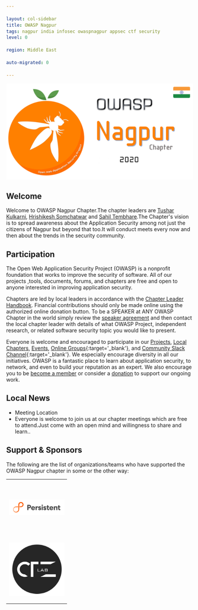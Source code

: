 ```yaml
---

layout: col-sidebar
title: OWASP Nagpur
tags: nagpur india infosec owaspnagpur appsec ctf security
level: 0

region: Middle East

auto-migrated: 0

---
```


<a href="https://groups.google.com/a/owasp.org/forum/embed/?place=forum/nagpur-chapter"><img src="assets/images/OWASP_Nagpur_BannerF.png" alt="OWASPN Nagpur"/></a>



## Welcome
Welcome to OWASP Nagpur Chapter.The chapter leaders are <a href="mailto:tushar.kulkarni@owasp.org">Tushar Kulkarni</a>, <a href="mailto:hrishikesh.somchatwar@owasp.org">Hrishikesh Somchatwar</a> and <a href="mailto:sahil.tembhare@owasp.org">Sahil Tembhare</a>.The Chapter's vision is to spread awareness about the Application Security among not just the citizens of Nagpur but beyond that too.It will conduct meets every now and then about the trends in the security community.

## Participation
The Open Web Application Security Project (OWASP) is a nonprofit foundation that works to improve the security of software. All of our projects ,tools, documents, forums, and chapters are free and open to anyone interested in improving application security. 

Chapters are led by local leaders in accordance with the [Chapter Leader Handbook](/www-policy/rules-of-procedure/chapter-handbook). Financial contributions should only be made online using the authorized online donation button. To be a SPEAKER at ANY OWASP Chapter in the world simply review the [speaker agreement](/www-policy/speaker-agreement) and then contact the local chapter leader with details of what OWASP Project, independent research, or related software security topic you would like to present.

Everyone is welcome and encouraged to participate in our [Projects](/projects), [Local Chapters](/chapters), [Events](/events), [Online Groups](https://groups.google.com/a/owasp.com/){:target='_blank'}, and [Community Slack Channel](https://owasp.slack.com/){:target='_blank'}. We especially encourage diversity in all our initiatives. OWASP is a fantastic place to learn about application security, to network, and even to build your reputation as an expert. We also encourage you to be [become a member](/membership) or consider a [donation](/donate) to support our ongoing work.

## Local News
- Meeting Location
- Everyone is welcome to join us at our chapter meetings which are free to attend.Just come with an open mind and willingness to share and learn..


Support & Sponsors
----------------
The following are the list of organizations/teams who have supported the OWASP Nagpur chapter in some or the other way:

<table cellpadding="15" cellspacing="0">
<tr>
<td height=150 width=150 >

<a href="https://www.persistent.com/"><img src="assets/images/persistent_logo.png" alt="Persistent Systems"/></a>

</td>
</tr>

<tr>
<td height=150 width=150 >

<a href="https://www.ctzlab.com"><img src="assets/images/ctzlab_logo.png" alt="CTZ Lab"/></a>

</td>
</tr>
</table>



